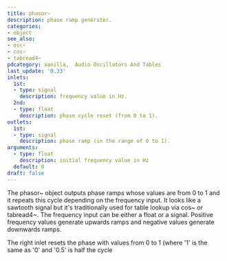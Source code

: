 ```yaml
---
title: phasor~
description: phase ramp generator.
categories:
- object
see_also:
- osc~
- cos~
- tabread4~
pdcategory: vanilla,  Audio Oscillators And Tables
last_update: '0.33'
inlets:
  1st:
  - type: signal
    description: frequency value in Hz.
  2nd:
  - type: float
    description: phase cycle reset (from 0 to 1).
outlets:
  1st:
  - type: signal
    description: phase ramp (in the range of 0 to 1).
arguments:
  - type: float
    description: initial frequency value in Hz 
  default: 0
draft: false
---
```

The phasor~ object outputs phase ramps whose values are from 0 to 1 and it repeats this cycle depending on the frequency input. It looks like a sawtooth signal but it's traditionally used for table lookup via cos~ or tabread4~. The frequency input can be either a float or a signal. Positive frequency values generate upwards ramps and negative values generate downwards ramps.

The right inlet resets the phase with values from 0 to 1 (where '1' is the same as '0' and '0.5' is half the cycle
